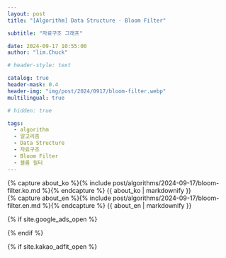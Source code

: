 ```yaml
---
layout: post
title: "[Algorithm] Data Structure - Bloom Filter"

subtitle: "자료구조 그래프"

date: 2024-09-17 10:55:00
author: "lim.Chuck"

# header-style: text

catalog: true
header-mask: 0.4
header-img: "img/post/2024/0917/bloom-filter.webp"
multilingual: true

# hidden: true

tags:
  - algorithm
  - 알고리즘
  - Data Structure
  - 자료구조
  - Bloom Filter
  - 블룸 필터
---
```


<div class="ko post-container">
    {% capture about_ko %}{% include post/algorithms/2024-09-17/bloom-filter.ko.md %}{% endcapture %}
    {{ about_ko | markdownify }}
</div>
<div class="en post-container">
    {% capture about_en %}{% include post/algorithms/2024-09-17/bloom-filter.en.md %}{% endcapture %}
    {{ about_en | markdownify }}
</div>

{% if site.google_ads_open %}

<script async src="https://pagead2.googlesyndication.com/pagead/js/adsbygoogle.js?client=ca-pub-3587550545741227" crossorigin="anonymous"></script>

<ins class="adsbygoogle" style="display:block" data-ad-client="{{site.googl_ca_pub}}" data-ad-slot="4449058731"
  data-ad-format="auto" data-full-width-responsive="true"></ins>

<script>(adsbygoogle = window.adsbygoogle || []).push({});</script>

{% endif %}

{% if site.kakao_adfit_open %}
<ins class="kakao_ad_area" style="display:none;" data-ad-unit="DAN-PCSCzPH4DUFDJxkc" data-ad-width="728"
  data-ad-height="90" />
{% endif %}
